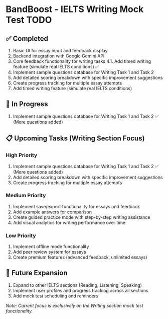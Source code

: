 # BandBoost - IELTS Writing Mock Test TODO

## ✅ Completed
1. Basic UI for essay input and feedback display
2. Backend integration with Google Gemini API
3. Core feedback functionality for writing tasks
4.1. Add timed writing feature (simulate real IELTS conditions) ✅
5. Implement sample questions database for Writing Task 1 and Task 2
6. Add detailed scoring breakdown with specific improvement suggestions
7. Create progress tracking for multiple essay attempts
8. Add timed writing feature (simulate real IELTS conditions)

## 🔄 In Progress
1.  Implement sample questions database for Writing Task 1 and Task 2 ✅ (More questions added)

## 📋 Upcoming Tasks (Writing Section Focus)

### High Priority

1. Implement sample questions database for Writing Task 1 and Task 2 ✅ (More questions added)
2. Add detailed scoring breakdown with specific improvement suggestions
3. Create progress tracking for multiple essay attempts

### Medium Priority
1. Implement save/export functionality for essays and feedback
2. Add example answers for comparison
3. Create guided practice mode with step-by-step writing assistance
4. Add visual analytics for writing performance over time

### Low Priority
1. Implement offline mode functionality
2. Add peer review system for essays
3. Create premium features (advanced feedback, unlimited essays)

## 🔮 Future Expansion
1. Expand to other IELTS sections (Reading, Listening, Speaking)
2. Implement user profiles and progress tracking across all sections
3. Add mock test scheduling and reminders

*Note: Current focus is exclusively on the Writing section mock test functionality.*


